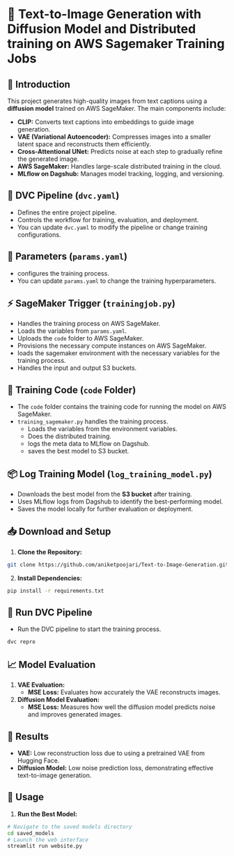 # 🚀 **Text-to-Image Generation with Diffusion Model and Distributed training on AWS Sagemaker Training Jobs**


## 📄 **Introduction**
This project generates high-quality images from text captions using a **diffusion model** trained on AWS SageMaker. The main components include:

- **CLIP:** Converts text captions into embeddings to guide image generation.  
- **VAE (Variational Autoencoder):** Compresses images into a smaller latent space and reconstructs them efficiently.  
- **Cross-Attentional UNet:** Predicts noise at each step to gradually refine the generated image.  
- **AWS SageMaker:** Handles large-scale distributed training in the cloud.  
- **MLflow on Dagshub:** Manages model tracking, logging, and versioning.  


## 📂 **DVC Pipeline (`dvc.yaml`)**
- Defines the entire project pipeline.  
- Controls the workflow for training, evaluation, and deployment.  
- You can update `dvc.yaml` to modify the pipeline or change training configurations.


## 🔧 **Parameters (`params.yaml`)**
- configures the training process.
- You can update `params.yaml` to change the training hyperparameters.


## ⚡️ **SageMaker Trigger (`trainingjob.py`)**
- Handles the training process on AWS SageMaker.
- Loads the variables from `params.yaml`.
- Uploads the `code` folder to AWS SageMaker.
- Provisions the necessary compute instances on AWS SageMaker.
- loads the sagemaker environment with the necessary variables for the training process.
- Handles the input and output S3 buckets. 


## 📝 **Training Code (`code` Folder)**
- The `code` folder contains the training code for running the model on AWS SageMaker.  
- `training_sagemaker.py` handles the training process.
    - Loads the variables from the environment variables.
    - Does the distributed training.
    - logs the meta data to MLflow on Dagshub.
    - saves the best model to S3 bucket.


## 📦 **Log Training Model (`log_training_model.py`)**
- Downloads the best model from the **S3 bucket** after training.  
- Uses MLflow logs from Dagshub to identify the best-performing model.  
- Saves the model locally for further evaluation or deployment.  


## 📥 **Download and Setup**
1. **Clone the Repository:**  
```bash
git clone https://github.com/aniketpoojari/Text-to-Image-Generation.git
```
2. **Install Dependencies:**  
```bash
pip install -r requirements.txt
```


## 🔄 **Run DVC Pipeline**
- Run the DVC pipeline to start the training process.  
```bash
dvc repro
```


## 📈 **Model Evaluation**
1. **VAE Evaluation:**  
   - **MSE Loss:** Evaluates how accurately the VAE reconstructs images.  
2. **Diffusion Model Evaluation:**  
   - **MSE Loss:** Measures how well the diffusion model predicts noise and improves generated images.  


## 🎉 **Results**
- **VAE:** Low reconstruction loss due to using a pretrained VAE from Hugging Face.  
- **Diffusion Model:** Low noise prediction loss, demonstrating effective text-to-image generation.  


## 🚀 **Usage**
1. **Run the Best Model:**  
```bash
# Navigate to the saved models directory
cd saved_models
# Launch the web interface
streamlit run website.py
```
